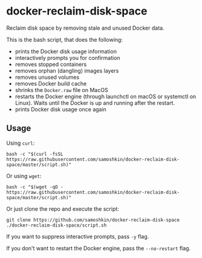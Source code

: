 # docker-reclaim-disk-space

Reclaim disk space by removing stale and unused Docker data.

This is the bash script, that does the following:

- prints the Docker disk usage information
- interactively prompts you for confirmation
- removes stopped containers
- removes orphan (dangling) images layers
- removes unused volumes
- removes Docker build cache
- shrinks the `Docker.raw` file on MacOS
- restarts the Docker engine (through launchctl on macOS or systemctl on Linux). Waits until the Docker is up and running after the restart.
- prints Docker disk usage once again



## Usage

Using `curl`:

```
bash -c "$(curl -fsSL https://raw.githubusercontent.com/samoshkin/docker-reclaim-disk-space/master/script.sh)"
```

Or using `wget`:

```
bash -c "$(wget -qO - https://raw.githubusercontent.com/samoshkin/docker-reclaim-disk-space/master/script.sh)"
```

Or just clone the repo and execute the script:

```
git clone https://github.com/samoshkin/docker-reclaim-disk-space
./docker-reclaim-disk-space/script.sh
```

If you want to suppress interactive prompts, pass `-y` flag.

If you don't want to restart the Docker engine, pass the `--no-restart` flag.
